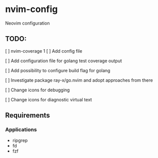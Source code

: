 # nvim-config

Neovim configuration

## TODO:

[ ] nvim-coverage 1 [ ] Add config file

[ ] Add configuration file for golang test coverage output

[ ] Add possibility to configure build flag for golang

[ ] Investigate package ray-x/go.nvim and adopt approaches from there

[ ] Change icons for debugging

[ ] Change icons for diagnostic virtual text

## Requirements

### Applications

- ripgrep
- fd
- fzf
